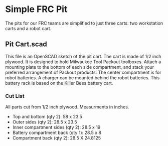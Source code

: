 # Simple FRC Pit

The pits for our FRC teams are simplified to just three carts: two workstation carts and a robot cart. 

## Pit Cart.scad

This file is an OpenSCAD sketch of the pit cart. The cart is made of 1/2 inch plywood. It is designed to hold Milwaukee Tool Packout toolboxes. Attach a mounting plate to the bottom of each side compartment, and stack your preferred arrangement of Packout products. The center compartment is for robot batteries. A charger can be mounted behind the robot batteries.  This battery rack is based on the Killer Bees battery cart. 

### Cut List

All parts cut from 1/2 inch plywood. Measurments in inches.

- Top and bottom (qty 2): 58 x 23.5
- Outer sides (qty 2): 28.5 x 23.5
- Inner compartment sides (qty 2): 28.5 x 19
- Battery compartment back (qty 1): 28.5 x 8
- Compartment back (qty 2): 28.5 X 24.8125